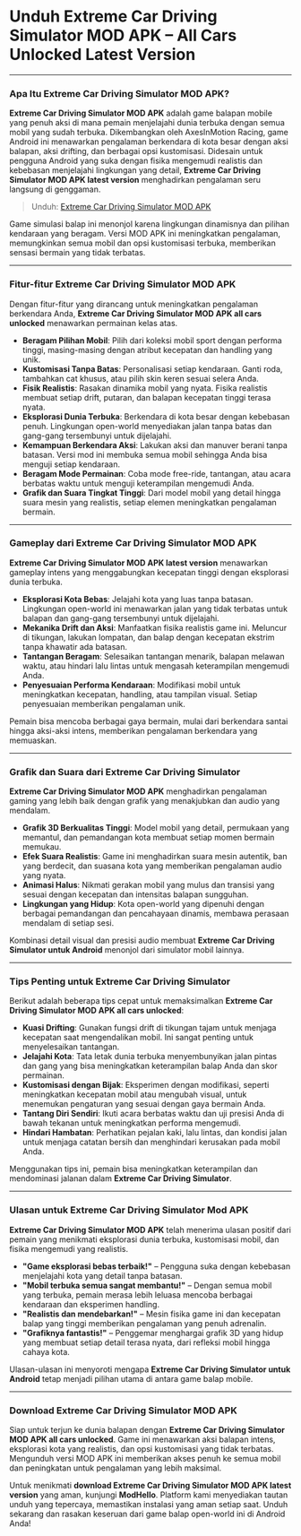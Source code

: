 # Unduh Extreme Car Driving Simulator MOD APK – All Cars Unlocked Latest Version

---

### Apa Itu Extreme Car Driving Simulator MOD APK?

**Extreme Car Driving Simulator MOD APK** adalah game balapan mobile yang penuh aksi di mana pemain menjelajahi dunia terbuka dengan semua mobil yang sudah terbuka. Dikembangkan oleh AxesInMotion Racing, game Android ini menawarkan pengalaman berkendara di kota besar dengan aksi balapan, aksi drifting, dan berbagai opsi kustomisasi. Didesain untuk pengguna Android yang suka dengan fisika mengemudi realistis dan kebebasan menjelajahi lingkungan yang detail, **Extreme Car Driving Simulator MOD APK latest version** menghadirkan pengalaman seru langsung di genggaman.

>Unduh: [Extreme Car Driving Simulator MOD APK](https://dub.sh/extreme-car-driving-simulator)

Game simulasi balap ini menonjol karena lingkungan dinamisnya dan pilihan kendaraan yang beragam. Versi MOD APK ini meningkatkan pengalaman, memungkinkan semua mobil dan opsi kustomisasi terbuka, memberikan sensasi bermain yang tidak terbatas.

---

### Fitur-fitur Extreme Car Driving Simulator MOD APK

Dengan fitur-fitur yang dirancang untuk meningkatkan pengalaman berkendara Anda, **Extreme Car Driving Simulator MOD APK all cars unlocked** menawarkan permainan kelas atas.

- **Beragam Pilihan Mobil**: Pilih dari koleksi mobil sport dengan performa tinggi, masing-masing dengan atribut kecepatan dan handling yang unik.
- **Kustomisasi Tanpa Batas**: Personalisasi setiap kendaraan. Ganti roda, tambahkan cat khusus, atau pilih skin keren sesuai selera Anda.
- **Fisik Realistis**: Rasakan dinamika mobil yang nyata. Fisika realistis membuat setiap drift, putaran, dan balapan kecepatan tinggi terasa nyata.
- **Eksplorasi Dunia Terbuka**: Berkendara di kota besar dengan kebebasan penuh. Lingkungan open-world menyediakan jalan tanpa batas dan gang-gang tersembunyi untuk dijelajahi.
- **Kemampuan Berkendara Aksi**: Lakukan aksi dan manuver berani tanpa batasan. Versi mod ini membuka semua mobil sehingga Anda bisa menguji setiap kendaraan.
- **Beragam Mode Permainan**: Coba mode free-ride, tantangan, atau acara berbatas waktu untuk menguji keterampilan mengemudi Anda.
- **Grafik dan Suara Tingkat Tinggi**: Dari model mobil yang detail hingga suara mesin yang realistis, setiap elemen meningkatkan pengalaman bermain.

---

### Gameplay dari Extreme Car Driving Simulator MOD APK

**Extreme Car Driving Simulator MOD APK latest version** menawarkan gameplay intens yang menggabungkan kecepatan tinggi dengan eksplorasi dunia terbuka.

- **Eksplorasi Kota Bebas**: Jelajahi kota yang luas tanpa batasan. Lingkungan open-world ini menawarkan jalan yang tidak terbatas untuk balapan dan gang-gang tersembunyi untuk dijelajahi.
- **Mekanika Drift dan Aksi**: Manfaatkan fisika realistis game ini. Meluncur di tikungan, lakukan lompatan, dan balap dengan kecepatan ekstrim tanpa khawatir ada batasan.
- **Tantangan Beragam**: Selesaikan tantangan menarik, balapan melawan waktu, atau hindari lalu lintas untuk mengasah keterampilan mengemudi Anda.
- **Penyesuaian Performa Kendaraan**: Modifikasi mobil untuk meningkatkan kecepatan, handling, atau tampilan visual. Setiap penyesuaian memberikan pengalaman unik.

Pemain bisa mencoba berbagai gaya bermain, mulai dari berkendara santai hingga aksi-aksi intens, memberikan pengalaman berkendara yang memuaskan.

---

### Grafik dan Suara dari Extreme Car Driving Simulator

**Extreme Car Driving Simulator MOD APK** menghadirkan pengalaman gaming yang lebih baik dengan grafik yang menakjubkan dan audio yang mendalam.

- **Grafik 3D Berkualitas Tinggi**: Model mobil yang detail, permukaan yang memantul, dan pemandangan kota membuat setiap momen bermain memukau.
- **Efek Suara Realistis**: Game ini menghadirkan suara mesin autentik, ban yang berdecit, dan suasana kota yang memberikan pengalaman audio yang nyata.
- **Animasi Halus**: Nikmati gerakan mobil yang mulus dan transisi yang sesuai dengan kecepatan dan intensitas balapan sungguhan.
- **Lingkungan yang Hidup**: Kota open-world yang dipenuhi dengan berbagai pemandangan dan pencahayaan dinamis, membawa perasaan mendalam di setiap sesi.

Kombinasi detail visual dan presisi audio membuat **Extreme Car Driving Simulator untuk Android** menonjol dari simulator mobil lainnya.

---

### Tips Penting untuk Extreme Car Driving Simulator

Berikut adalah beberapa tips cepat untuk memaksimalkan **Extreme Car Driving Simulator MOD APK all cars unlocked**:

- **Kuasi Drifting**: Gunakan fungsi drift di tikungan tajam untuk menjaga kecepatan saat mengendalikan mobil. Ini sangat penting untuk menyelesaikan tantangan.
- **Jelajahi Kota**: Tata letak dunia terbuka menyembunyikan jalan pintas dan gang yang bisa meningkatkan keterampilan balap Anda dan skor permainan.
- **Kustomisasi dengan Bijak**: Eksperimen dengan modifikasi, seperti meningkatkan kecepatan mobil atau mengubah visual, untuk menemukan pengaturan yang sesuai dengan gaya bermain Anda.
- **Tantang Diri Sendiri**: Ikuti acara berbatas waktu dan uji presisi Anda di bawah tekanan untuk meningkatkan performa mengemudi.
- **Hindari Hambatan**: Perhatikan pejalan kaki, lalu lintas, dan kondisi jalan untuk menjaga catatan bersih dan menghindari kerusakan pada mobil Anda.

Menggunakan tips ini, pemain bisa meningkatkan keterampilan dan mendominasi jalanan dalam **Extreme Car Driving Simulator**.

---

### Ulasan untuk Extreme Car Driving Simulator Mod APK

**Extreme Car Driving Simulator MOD APK** telah menerima ulasan positif dari pemain yang menikmati eksplorasi dunia terbuka, kustomisasi mobil, dan fisika mengemudi yang realistis.

- **"Game eksplorasi bebas terbaik!"** – Pengguna suka dengan kebebasan menjelajahi kota yang detail tanpa batasan.
- **"Mobil terbuka semua sangat membantu!"** – Dengan semua mobil yang terbuka, pemain merasa lebih leluasa mencoba berbagai kendaraan dan eksperimen handling.
- **"Realistis dan mendebarkan!"** – Mesin fisika game ini dan kecepatan balap yang tinggi memberikan pengalaman yang penuh adrenalin.
- **"Grafiknya fantastis!"** – Penggemar menghargai grafik 3D yang hidup yang membuat setiap detail terasa nyata, dari refleksi mobil hingga cahaya kota.

Ulasan-ulasan ini menyoroti mengapa **Extreme Car Driving Simulator untuk Android** tetap menjadi pilihan utama di antara game balap mobile.

---

### Download Extreme Car Driving Simulator MOD APK

Siap untuk terjun ke dunia balapan dengan **Extreme Car Driving Simulator MOD APK all cars unlocked**. Game ini menawarkan aksi balapan intens, eksplorasi kota yang realistis, dan opsi kustomisasi yang tidak terbatas. Mengunduh versi MOD APK ini memberikan akses penuh ke semua mobil dan peningkatan untuk pengalaman yang lebih maksimal.

Untuk menikmati **download Extreme Car Driving Simulator MOD APK latest version** yang aman, kunjungi **ModHello**. Platform kami menyediakan tautan unduh yang tepercaya, memastikan instalasi yang aman setiap saat. Unduh sekarang dan rasakan keseruan dari game balap open-world ini di Android Anda!
